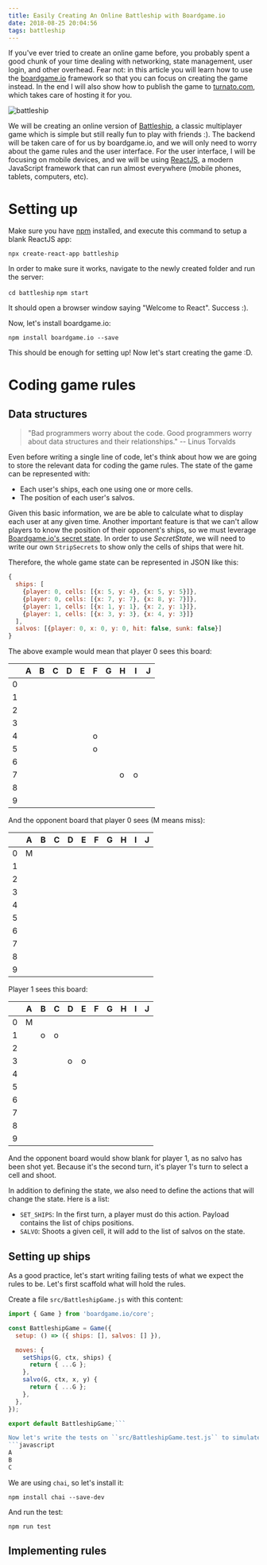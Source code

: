 ```yaml
---
title: Easily Creating An Online Battleship with Boardgame.io
date: 2018-08-25 20:04:56
tags: battleship
---
```


If you've ever tried to create an online game before, you probably spent a good chunk of your time dealing with networking, state management, user login, and other overhead. Fear not: in this article you will learn how to use the [boardgame.io](http://boardgame.io) framework so that you can focus on creating the game instead. In the end I will also show how to publish the game to [turnato.com](https://turnato.com), which takes care of hosting it for you.

![battleship](https://upload.wikimedia.org/wikipedia/commons/c/c9/Flickr_-_Official_U.S._Navy_Imagery_-_Sailors_play_%22Battleship%22_aboard_a_carrier..jpg)

We will be creating an online version of [Battleship](https://en.wikipedia.org/wiki/Battleship_%28game%29), a classic multiplayer game which is simple but still really fun to play with friends :). The backend will be taken care of for us by boardgame.io, and we will only need to worry about the game rules and the user interface. For the user interface, I will be focusing on mobile devices, and we will be using [ReactJS](https://reactjs.org/), a modern JavaScript framework that can run almost everywhere (mobile phones, tablets, computers, etc).


# Setting up

Make sure you have [npm](https://www.npmjs.com/) installed, and execute this command to setup a blank ReactJS app:

``npx create-react-app battleship``

In order to make sure it works, navigate to the newly created folder and run the server:

``cd battleship``
``npm start``

It should open a browser window saying "Welcome to React". Success :).

Now, let's install boardgame.io:

``npm install boardgame.io --save``

This should be enough for setting up! Now let's start creating the game :D.

# Coding game rules

## Data structures

> "Bad programmers worry about the code. Good programmers worry about data structures and their relationships." -- Linus Torvalds

Even before writing a single line of code, let's think about how we are going to store the relevant data for coding the game rules. The state of the game can be represented with:

- Each user's ships, each one using one or more cells.
- The position of each user's salvos.

Given this basic information, we are be able to calculate what to display each user at any given time. Another important feature is that we can't allow players to know the position of their opponent's ships, so we must leverage [Boardgame.io's secret state](http://boardgame.io/#/secret-state).  In order to use *SecretState*, we will need to write our own ``StripSecrets`` to show only the cells of ships that were hit. 

Therefore, the whole game state can be represented in JSON like this:
```javascript
{
  ships: [
    {player: 0, cells: [{x: 5, y: 4}, {x: 5, y: 5}]},
    {player: 0, cells: [{x: 7, y: 7}, {x: 8, y: 7}]},
    {player: 1, cells: [{x: 1, y: 1}, {x: 2, y: 1}]},
    {player: 1, cells: [{x: 3, y: 3}, {x: 4, y: 3}]}
  ],
  salvos: [{player: 0, x: 0, y: 0, hit: false, sunk: false}] 
}
```

The above example would mean that player 0 sees this board:

|   | A | B | C | D | E | F | G | H | I | J |
| - | - | - | - | - | - | - | - | - | - | - |
| 0 |   |   |   |   |   |   |   |   |   |   |
| 1 |   |   |   |   |   |   |   |   |   |   |
| 2 |   |   |   |   |   |   |   |   |   |   |
| 3 |   |   |   |   |   |   |   |   |   |   |
| 4 |   |   |   |   |   | o |   |   |   |   |
| 5 |   |   |   |   |   | o |   |   |   |   |
| 6 |   |   |   |   |   |   |   |   |   |   |
| 7 |   |   |   |   |   |   |   | o | o |   |
| 8 |   |   |   |   |   |   |   |   |   |   |
| 9 |   |   |   |   |   |   |   |   |   |   | |

And the opponent board that player 0 sees (M means miss):

|   | A | B | C | D | E | F | G | H | I | J |
| - | - | - | - | - | - | - | - | - | - | - |
| 0 | M |   |   |   |   |   |   |   |   |   |
| 1 |   |   |   |   |   |   |   |   |   |   |
| 2 |   |   |   |   |   |   |   |   |   |   |
| 3 |   |   |   |   |   |   |   |   |   |   |
| 4 |   |   |   |   |   |   |   |   |   |   |
| 5 |   |   |   |   |   |   |   |   |   |   |
| 6 |   |   |   |   |   |   |   |   |   |   |
| 7 |   |   |   |   |   |   |   |   |   |   |
| 8 |   |   |   |   |   |   |   |   |   |   |
| 9 |   |   |   |   |   |   |   |   |   |   | |

Player 1 sees this board:

|   | A | B | C | D | E | F | G | H | I | J |
| - | - | - | - | - | - | - | - | - | - | - |
| 0 | M |   |   |   |   |   |   |   |   |   |
| 1 |   | o | o |   |   |   |   |   |   |   |
| 2 |   |   |   |   |   |   |   |   |   |   |
| 3 |   |   |   | o | o |   |   |   |   |   |
| 4 |   |   |   |   |   |   |   |   |   |   |
| 5 |   |   |   |   |   |   |   |   |   |   |
| 6 |   |   |   |   |   |   |   |   |   |   |
| 7 |   |   |   |   |   |   |   |   |   |   |
| 8 |   |   |   |   |   |   |   |   |   |   |
| 9 |   |   |   |   |   |   |   |   |   |   | |

And the opponent board would show blank for player 1, as no salvo has been shot yet. Because it's the second turn, it's player 1's turn to select a cell and shoot.

In addition to defining the state, we also need to define the actions that will change the state. Here is a list:
- ``SET_SHIPS``: In the first turn, a player must do this action.  Payload contains the list of chips positions.
- ``SALVO``: Shoots a given cell, it will add to the list of salvos on the state.

## Setting up ships

As a good practice, let's start writing failing tests of what we expect the rules to be. Let's first scaffold what will hold the rules.

Create a file ``src/BattleshipGame.js`` with this content:
```javascript
import { Game } from 'boardgame.io/core';

const BattleshipGame = Game({
  setup: () => ({ ships: [], salvos: [] }),

  moves: {
    setShips(G, ctx, ships) {
      return { ...G };
    },
    salvo(G, ctx, x, y) {
      return { ...G };
    },
  },
});

export default BattleshipGame;```

Now let's write the tests on ``src/BattleshipGame.test.js`` to simulate setting up ships:
```javascript
A
B
C
```

We are using ``chai``, so let's install it:

``npm install chai --save-dev``

And run the test:

``npm run test``


## Implementing rules
